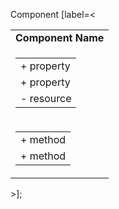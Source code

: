   
Component [label=<
<table border="0" cellborder="1" cellspacing="0" cellpadding="4">
  <tr> <td> <b>Component Name</b> </td> </tr>
  <tr>
    <td>
      <table border="0" cellborder="1" cellspacing="0" cellpadding="4">
        <tr> <td align="left">+ property</td> </tr>
        <tr> <td align="left">+ property</td> </tr>
        <tr> <td align="left">- resource</td> </tr>
      </table>
    </td>
  </tr>
  <tr>
    <td>
      <table border="0" cellborder="1" cellspacing="0" cellpadding="4">
        <tr> <td align="left">+ method</td> </tr>
        <tr> <td align="left">+ method</td> </tr>
      </table>
    </td>
  </tr>
</table>
>];
